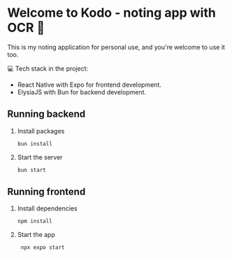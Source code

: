 # Welcome to Kodo - noting app with OCR 👋

This is my noting application for personal use, and you're welcome to use it too. 

💻 Tech stack in the project:
- React Native with Expo for frontend development.
- ElysiaJS with Bun for backend development.

## Running backend

1. Install packages

    ```bash
    bun install
    ```

2. Start the server
    ```bash
    bun start
    ```

## Running frontend

1. Install dependencies

    ```bash
    npm install
    ```

2. Start the app

    ```bash
     npx expo start
    ```
